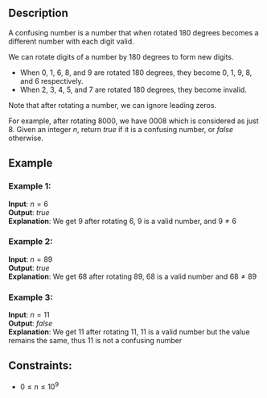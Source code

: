 ## Description
A confusing number is a number that when rotated $180$ degrees becomes a different number with each digit valid.

We can rotate digits of a number by $180$ degrees to form new digits.
- When $0$, $1$, $6$, $8$, and $9$ are rotated $180$ degrees, they become $0$, $1$, $9$, $8$, and $6$ respectively.
- When $2$, $3$, $4$, $5$, and $7$ are rotated $180$ degrees, they become invalid.

Note that after rotating a number, we can ignore leading zeros.

For example, after rotating $8000$, we have $0008$ which is considered as just $8$. Given an integer $n$, return $true$ if it is a confusing number, or $false$ otherwise.

## Example
### Example 1:
**Input**: $n = 6$  
**Output**: $true$  
**Explanation**: We get $9$ after rotating $6$, $9$ is a valid number, and $9 \neq 6$

### Example 2:
**Input**: $n = 89$  
**Output**: $true$  
**Explanation**: We get $68$ after rotating $89$, $68$ is a valid number and $68 \neq 89$

### Example 3:
**Input**: $n = 11$  
**Output**: $false$  
**Explanation**: We get $11$ after rotating $11$, $11$ is a valid number but the value remains the same, thus $11$ is not a confusing number
 
## Constraints:
- $0 \leq n \leq 10^9$